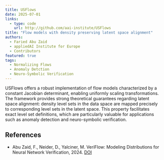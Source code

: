 ```yaml
---
title: USFlows
date: 2025-07-01
links:
  - type: code
    url: http://github.com/aai-institute/USFlows
title: "Flow models with density preserving latent space alignment"
authors:
  - Faried Abu Zaid
  - appliedAI Institute for Europe 
  - Contributors
featured: true
tags:
  - Normalizing Flows
  - Anomaly Detction
  - Neuro-Symbolic Verification
---
```


USFlows offers a robust implementation of flow models characterized by a constant Jacobian determinant, enabling uniformly scaling transformations. The framework provides strong theoretical guarantees regarding latent space alignment: density level sets in the data space are mapped precisely to corresponding level sets in the latent space. This property facilitates exact level set definitions, which are particularly valuable for applications such as anomaly detection and neuro-symbolic verification.

## References
  - Abu Zaid, F., Neider, D., Yalciner, M. VeriFlow: Modeling Distributions for Neural Network Verification, 2024. [DOI](https://arxiv.org/abs/2406.14265)